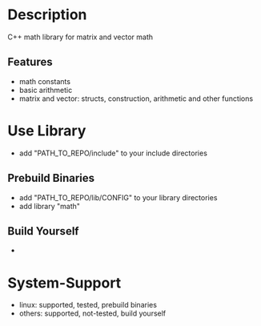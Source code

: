 # Description
C++ math library for matrix and vector math

## Features
- math constants
- basic arithmetic
- matrix and vector: structs, construction, arithmetic and other functions

# Use Library
- add "PATH_TO_REPO/include" to your include directories

## Prebuild Binaries
- add "PATH_TO_REPO/lib/CONFIG" to your library directories
- add library "math"

## Build Yourself
-

# System-Support
- linux: supported, tested, prebuild binaries
- others: supported, not-tested, build yourself